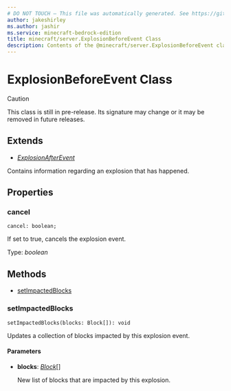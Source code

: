 ```yaml
---
# DO NOT TOUCH — This file was automatically generated. See https://github.com/mojang/minecraftapidocsgenerator to modify descriptions, examples, etc.
author: jakeshirley
ms.author: jashir
ms.service: minecraft-bedrock-edition
title: minecraft/server.ExplosionBeforeEvent Class
description: Contents of the @minecraft/server.ExplosionBeforeEvent class.
---
```

# ExplosionBeforeEvent Class

> [!CAUTION]
> This class is still in pre-release.  Its signature may change or it may be removed in future releases.

## Extends
- [*ExplosionAfterEvent*](ExplosionAfterEvent.md)

Contains information regarding an explosion that has happened.

## Properties

### **cancel**
`cancel: boolean;`

If set to true, cancels the explosion event.

Type: *boolean*

## Methods
- [setImpactedBlocks](#setimpactedblocks)

### **setImpactedBlocks**
`
setImpactedBlocks(blocks: Block[]): void
`

Updates a collection of blocks impacted by this explosion event.

#### **Parameters**
- **blocks**: [*Block*](Block.md)[]
  
  New list of blocks that are impacted by this explosion.
